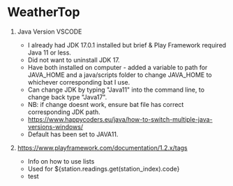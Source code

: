 # WeatherTop

1. Java Version VSCODE
   - I already had JDK 17.0.1 installed but brief & Play Framework required Java 11 or less.
   - Did not want to uninstall JDK 17.
   - Have both installed on computer - added a variable to path for JAVA_HOME and a java/scripts folder to change JAVA_HOME to whichever corresponding bat I use.
   - Can change JDK by typing "Java11" into the command line, to change back type "Java17".
   - NB: if change doesnt work, ensure bat file has correct corresponding JDK path.
   - <https://www.happycoders.eu/java/how-to-switch-multiple-java-versions-windows/>
   - Default has been set to JAVA11.

2. https://www.playframework.com/documentation/1.2.x/tags
   - Info on how to use lists
   - Used for ${station.readings.get(station_index).code}
   - test

